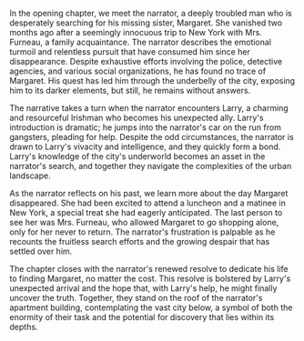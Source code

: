 In the opening chapter, we meet the narrator, a deeply troubled man who is desperately searching for his missing sister, Margaret. She vanished two months ago after a seemingly innocuous trip to New York with Mrs. Furneau, a family acquaintance. The narrator describes the emotional turmoil and relentless pursuit that have consumed him since her disappearance. Despite exhaustive efforts involving the police, detective agencies, and various social organizations, he has found no trace of Margaret. His quest has led him through the underbelly of the city, exposing him to its darker elements, but still, he remains without answers.

The narrative takes a turn when the narrator encounters Larry, a charming and resourceful Irishman who becomes his unexpected ally. Larry's introduction is dramatic; he jumps into the narrator's car on the run from gangsters, pleading for help. Despite the odd circumstances, the narrator is drawn to Larry's vivacity and intelligence, and they quickly form a bond. Larry's knowledge of the city's underworld becomes an asset in the narrator's search, and together they navigate the complexities of the urban landscape.

As the narrator reflects on his past, we learn more about the day Margaret disappeared. She had been excited to attend a luncheon and a matinee in New York, a special treat she had eagerly anticipated. The last person to see her was Mrs. Furneau, who allowed Margaret to go shopping alone, only for her never to return. The narrator's frustration is palpable as he recounts the fruitless search efforts and the growing despair that has settled over him.

The chapter closes with the narrator's renewed resolve to dedicate his life to finding Margaret, no matter the cost. This resolve is bolstered by Larry's unexpected arrival and the hope that, with Larry's help, he might finally uncover the truth. Together, they stand on the roof of the narrator's apartment building, contemplating the vast city below, a symbol of both the enormity of their task and the potential for discovery that lies within its depths.